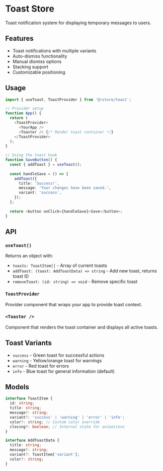 # Toast Store

Toast notification system for displaying temporary messages to users.

## Features

- Toast notifications with multiple variants
- Auto-dismiss functionality
- Manual dismiss options
- Stacking support
- Customizable positioning

## Usage

```typescript
import { useToast, ToastProvider } from '@/store/toast';

// Provider setup
function App() {
  return (
    <ToastProvider>
      <YourApp />
      <Toaster /> {/* Render toast container */}
    </ToastProvider>
  );
}

// Using the toast hook
function SaveButton() {
  const { addToast } = useToast();
  
  const handleSave = () => {
    addToast({
      title: 'Success!',
      message: 'Your changes have been saved.',
      variant: 'success',
    });
  };
  
  return <button onClick={handleSave}>Save</button>;
}
```

## API

### `useToast()`

Returns an object with:

- `toasts: ToastItem[]` - Array of current toasts
- `addToast: (toast: AddToastData) => string` - Add new toast, returns toast ID
- `removeToast: (id: string) => void` - Remove specific toast

### `ToastProvider`

Provider component that wraps your app to provide toast context.

### `<Toaster />`

Component that renders the toast container and displays all active toasts.

## Toast Variants

- `success` - Green toast for successful actions
- `warning` - Yellow/orange toast for warnings  
- `error` - Red toast for errors
- `info` - Blue toast for general information (default)

## Models

```typescript
interface ToastItem {
  id: string;
  title: string;
  message?: string;
  variant?: 'success' | 'warning' | 'error' | 'info';
  color?: string; // Custom color override
  closing?: boolean; // Internal state for animations
}

interface AddToastData {
  title: string;
  message?: string;
  variant?: ToastItem['variant'];
  color?: string;
}
```